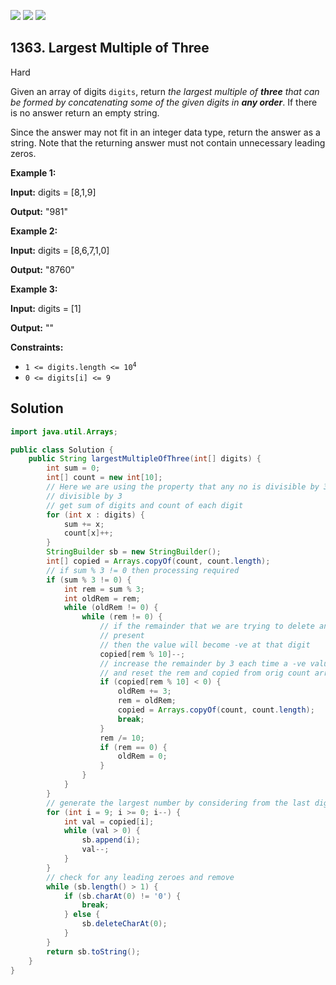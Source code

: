 [![](https://img.shields.io/github/stars/javadev/LeetCode-in-Java?label=Stars&style=flat-square)](https://github.com/javadev/LeetCode-in-Java)
[![](https://img.shields.io/github/forks/javadev/LeetCode-in-Java?label=Fork%20me%20on%20GitHub%20&style=flat-square)](https://github.com/javadev/LeetCode-in-Java/fork)
[![](https://img.shields.io/badge/-LeetCode%20in%20Kotlin-blue?style=flat-square)](https://github.com/javadev/LeetCode-in-Kotlin)

## 1363\. Largest Multiple of Three

Hard

Given an array of digits `digits`, return _the largest multiple of **three** that can be formed by concatenating some of the given digits in **any order**_. If there is no answer return an empty string.

Since the answer may not fit in an integer data type, return the answer as a string. Note that the returning answer must not contain unnecessary leading zeros.

**Example 1:**

**Input:** digits = [8,1,9]

**Output:** "981"

**Example 2:**

**Input:** digits = [8,6,7,1,0]

**Output:** "8760"

**Example 3:**

**Input:** digits = [1]

**Output:** ""

**Constraints:**

*   <code>1 <= digits.length <= 10<sup>4</sup></code>
*   `0 <= digits[i] <= 9`

## Solution

```java
import java.util.Arrays;

public class Solution {
    public String largestMultipleOfThree(int[] digits) {
        int sum = 0;
        int[] count = new int[10];
        // Here we are using the property that any no is divisible by 3 when its sum of digits is
        // divisible by 3
        // get sum of digits and count of each digit
        for (int x : digits) {
            sum += x;
            count[x]++;
        }
        StringBuilder sb = new StringBuilder();
        int[] copied = Arrays.copyOf(count, count.length);
        // if sum % 3 != 0 then processing required
        if (sum % 3 != 0) {
            int rem = sum % 3;
            int oldRem = rem;
            while (oldRem != 0) {
                while (rem != 0) {
                    // if the remainder that we are trying to delete and its required digits is not
                    // present
                    // then the value will become -ve at that digit
                    copied[rem % 10]--;
                    // increase the remainder by 3 each time a -ve value is found
                    // and reset the rem and copied from orig count array and break
                    if (copied[rem % 10] < 0) {
                        oldRem += 3;
                        rem = oldRem;
                        copied = Arrays.copyOf(count, count.length);
                        break;
                    }
                    rem /= 10;
                    if (rem == 0) {
                        oldRem = 0;
                    }
                }
            }
        }
        // generate the largest number by considering from the last digit ie 9,8,7,6...
        for (int i = 9; i >= 0; i--) {
            int val = copied[i];
            while (val > 0) {
                sb.append(i);
                val--;
            }
        }
        // check for any leading zeroes and remove
        while (sb.length() > 1) {
            if (sb.charAt(0) != '0') {
                break;
            } else {
                sb.deleteCharAt(0);
            }
        }
        return sb.toString();
    }
}
```